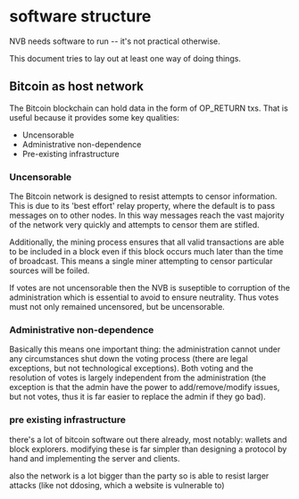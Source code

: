 # software structure

NVB needs software to run -- it's not practical otherwise. 

This document tries to lay out at least one way of doing things.

## Bitcoin as host network

The Bitcoin blockchain can hold data in the form of OP_RETURN txs. That is useful because it provides some key qualities:

* Uncensorable
* Administrative non-dependence
* Pre-existing infrastructure

### Uncensorable

The Bitcoin network is designed to resist attempts to censor information. This is due to its 'best effort' relay property, where the default is to pass messages on to other nodes. In this way messages reach the vast majority of the network very quickly and attempts to censor them are stifled.

Additionally, the mining process ensures that all valid transactions are able to be included in a block even if this block occurs much later than the time of broadcast. This means a single miner attempting to censor particular sources will be foiled.

If votes are not uncensorable then the NVB is suseptible to corruption of the administration which is essential to avoid to ensure neutrality. Thus votes must not only remained uncensored, but be uncensorable.

### Administrative non-dependence

Basically this means one important thing: the administration cannot under any circumstances shut down the voting process (there are legal exceptions, but not technological exceptions). Both voting and the resolution of votes is largely independent from the administration (the exception is that the admin have the power to add/remove/modify issues, but not votes, thus it is far easier to replace the admin if they go bad).

### pre existing infrastructure

there's a lot of bitcoin software out there already, most notably: wallets and block explorers. modifying these is far simpler than designing a protocol by hand and implementing the server and clients.

also the network is a lot bigger than the party so is able to resist larger attacks (like not ddosing, which a website is vulnerable to)


